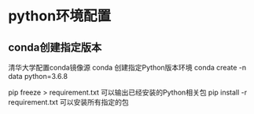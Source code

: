 # python环境配置

## conda创建指定版本


清华大学配置conda镜像源
conda 创建指定Python版本环境
conda create -n data python=3.6.8

pip freeze > requirement.txt
可以输出已经安装的Python相关包
pip install -r requirement.txt
可以安装所有指定的包